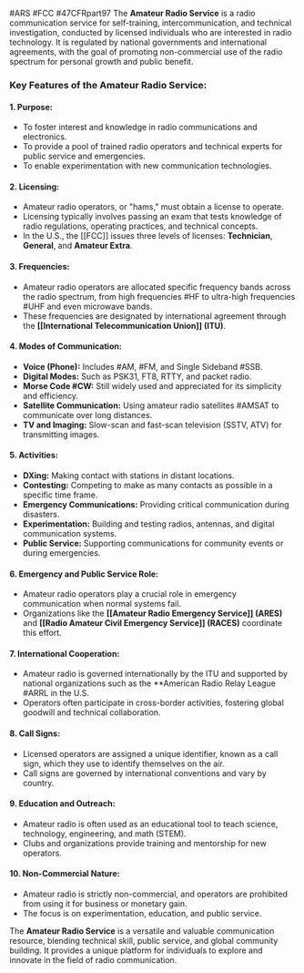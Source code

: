#ARS #FCC #47CFRpart97 
The **Amateur Radio Service** is a radio communication service for self-training, intercommunication, and technical investigation, conducted by licensed individuals who are interested in radio technology. It is regulated by national governments and international agreements, with the goal of promoting non-commercial use of the radio spectrum for personal growth and public benefit.

### Key Features of the Amateur Radio Service:

#### 1. **Purpose**:

- To foster interest and knowledge in radio communications and electronics.
- To provide a pool of trained radio operators and technical experts for public service and emergencies.
- To enable experimentation with new communication technologies.

#### 2. **Licensing**:

- Amateur radio operators, or "hams," must obtain a license to operate.
- Licensing typically involves passing an exam that tests knowledge of radio regulations, operating practices, and technical concepts.
- In the U.S., the [[FCC]] issues three levels of licenses: **Technician**, **General**, and **Amateur Extra**.

#### 3. **Frequencies**:

- Amateur radio operators are allocated specific frequency bands across the radio spectrum, from high frequencies #HF  to ultra-high frequencies #UHF  and even microwave bands.
- These frequencies are designated by international agreement through the **[[International Telecommunication Union]] (ITU)**.

#### 4. **Modes of Communication**:

- **Voice (Phone):** Includes #AM, #FM, and Single Sideband #SSB.
- **Digital Modes:** Such as PSK31, FT8, RTTY, and packet radio.
- **Morse Code #CW:** Still widely used and appreciated for its simplicity and efficiency.
- **Satellite Communication:** Using amateur radio satellites #AMSAT to communicate over long distances.
- **TV and Imaging:** Slow-scan and fast-scan television (SSTV, ATV) for transmitting images.

#### 5. **Activities**:

- **DXing:** Making contact with stations in distant locations.
- **Contesting:** Competing to make as many contacts as possible in a specific time frame.
- **Emergency Communications:** Providing critical communication during disasters.
- **Experimentation:** Building and testing radios, antennas, and digital communication systems.
- **Public Service:** Supporting communications for community events or during emergencies.

#### 6. **Emergency and Public Service Role**:

- Amateur radio operators play a crucial role in emergency communication when normal systems fail.
- Organizations like the **[[Amateur Radio Emergency Service]] (ARES)** and **[[Radio Amateur Civil Emergency Service]] (RACES)** coordinate this effort.

#### 7. **International Cooperation**:

- Amateur radio is governed internationally by the ITU and supported by national organizations such as the **American Radio Relay League #ARRL  in the U.S.
- Operators often participate in cross-border activities, fostering global goodwill and technical collaboration.

#### 8. **Call Signs**:

- Licensed operators are assigned a unique identifier, known as a call sign, which they use to identify themselves on the air.
- Call signs are governed by international conventions and vary by country.

#### 9. **Education and Outreach**:

- Amateur radio is often used as an educational tool to teach science, technology, engineering, and math (STEM).
- Clubs and organizations provide training and mentorship for new operators.

#### 10. **Non-Commercial Nature**:

- Amateur radio is strictly non-commercial, and operators are prohibited from using it for business or monetary gain.
- The focus is on experimentation, education, and public service.

The **Amateur Radio Service** is a versatile and valuable communication resource, blending technical skill, public service, and global community building. It provides a unique platform for individuals to explore and innovate in the field of radio communication.